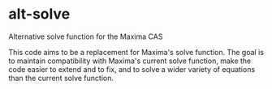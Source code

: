 # alt-solve
Alternative solve function for the Maxima CAS

This code aims to be a replacement for Maxima's solve function. The goal is to maintain compatibility with Maxima's current solve function,  make the code easier to extend and to fix, and to solve a wider variety of equations than the current solve function. 



